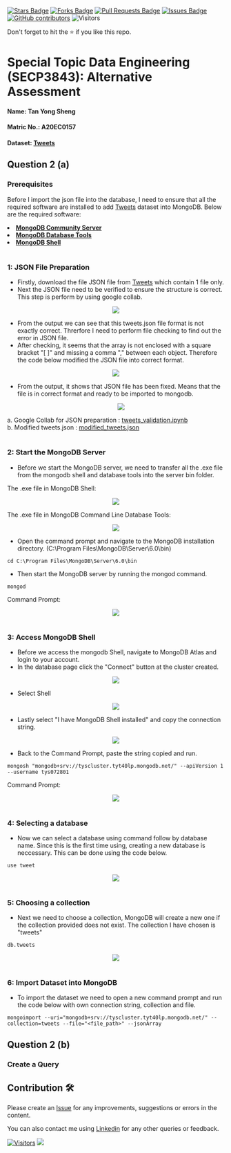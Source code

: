 <a href="https://github.com/drshahizan/SECP3843/stargazers"><img src="https://img.shields.io/github/stars/drshahizan/SECP3843" alt="Stars Badge"/></a>
<a href="https://github.com/drshahizan/SECP3843/network/members"><img src="https://img.shields.io/github/forks/drshahizan/SECP3843" alt="Forks Badge"/></a>
<a href="https://github.com/drshahizan/SECP3843/pulls"><img src="https://img.shields.io/github/issues-pr/drshahizan/SECP3843" alt="Pull Requests Badge"/></a>
<a href="https://github.com/drshahizan/SECP3843/issues"><img src="https://img.shields.io/github/issues/drshahizan/SECP3843" alt="Issues Badge"/></a>
<a href="https://github.com/drshahizan/SECP3843/graphs/contributors"><img alt="GitHub contributors" src="https://img.shields.io/github/contributors/drshahizan/SECP3843?color=2b9348"></a>
![Visitors](https://api.visitorbadge.io/api/visitors?path=https%3A%2F%2Fgithub.com%2Fdrshahizan%2FSECP3843&labelColor=%23d9e3f0&countColor=%23697689&style=flat)

Don't forget to hit the :star: if you like this repo.

# Special Topic Data Engineering (SECP3843): Alternative Assessment

#### Name: Tan Yong Sheng
#### Matric No.: A20EC0157
#### Dataset: <a href="https://github.com/drshahizan/dataset/tree/main/mongodb/06-tweets">Tweets</a>

## Question 2 (a)
### Prerequisites
Before I import the json file into the database, I need to ensure that all the required software are installed to add <a href="https://github.com/drshahizan/dataset/tree/main/mongodb/06-tweets">Tweets</a> dataset into MongoDB. Below are the required software:
<li><strong><a href = "https://www.mongodb.com/try/download/community">MongoDB Community Server</a></strong>
<li><strong><a href = "https://www.mongodb.com/try/download/database-tools">MongoDB Database Tools</a></strong>
<li><strong><a href = "https://www.mongodb.com/try/download/shell">MongoDB Shell</a></strong>
<br>

#
### 1: JSON File Preparation
 - Firstly, download the file JSON file from <a href="https://github.com/drshahizan/dataset/tree/main/mongodb/06-tweets">Tweets</a> which contain 1 file only. <br>
 - Next the JSON file need to be verified to ensure the structure is correct. This step is perform by using google collab. <br>
  <p align="center">
    <img src="./files/images/tweets validation.png"></img>
  </p>

 - From the output we can see that this tweets.json file format is not exactly correct. Threrfore I need to perform file checking to find out the error in JSON file. <br>
 - After checking, it seems that the array is not enclosed with a square bracket "[ ]" and missing a comma "," between each object. Therefore the code below modified the JSON file into correct format.
  <p align="center">
    <img src="./files/images/fix tweets.png"></img>
  </p>

 - From the output, it shows that JSON file has been fixed. Means that the file is in correct format and ready to be imported to mongodb.
   <p align="center">
    <img src="./files/images/fix proof.png"></img>
  </p>

a. Google Collab for JSON preparation : <a href = "https://github.com/drshahizan/SECP3843/blob/main/submission/TanYongSheng728/question2/files/code/tweets_validation.ipynb">tweets_validation.ipynb</a>
<br>
b. Modified tweets.json : <a href = "https://github.com/drshahizan/SECP3843/blob/main/submission/TanYongSheng728/question2/files/code/modified_tweets.json">modified_tweets.json</a>

#
### 2: Start the MongoDB Server
 - Before we start the MongoDB server, we need to transfer all the .exe file from the mongodb shell and database tools into the server bin folder.
 
 The .exe file in MongoDB Shell:
<p align="center">
<img src="./files/images/exeshell.png"></img>
</p>
The .exe file in MongoDB Command Line Database Tools:
<p align="center">
<img src="./files/images/exetools.png"></img>
</p>

 - Open the command prompt and navigate to the MongoDB installation directory. (C:\Program Files\MongoDB\Server\6.0\bin)
```
cd C:\Program Files\MongoDB\Server\6.0\bin
```

 - Then start the MongoDB server by running the mongod command. 
```
mongod
```

Command Prompt: 
<p align="center">
<img src="./files/images/prompt.png"></img>
</p>

#
### 3: Access MongoDB Shell
 - Before we access the mongodb Shell, navigate to MongoDB Atlas and login to your account. 
 - In the database page click the "Connect" button at the cluster created.
<p align="center">
    <img src="./files/images/atlas.png"></img>
</p>

 - Select Shell
 <p align="center">
    <img src="./files/images/connect shell.png"></img>
</p>

 - Lastly select "I have MongoDB Shell installed" and copy the connection string.
 <p align="center">
    <img src="./files/images/shell string.png"></img>
</p>

 - Back to the Command Prompt, paste the string copied and run.
 ```
 mongosh "mongodb+srv://tyscluster.tyt40lp.mongodb.net/" --apiVersion 1 --username tys072801
 ```

 Command Prompt: 
 <p align="center">
    <img src="./files/images/shell prompt.png"></img>
</p>

#
### 4: Selecting a database
 - Now we can select a database using command follow by database name. Since this is the first time using, creating a new database is neccessary. This can be done using the code below.
 ```
 use tweet
 ```
 <p align="center">
    <img src="./files/images/use tweet.png"></img>
</p>

#
### 5: Choosing a collection
 - Next we need to choose a collection, MongoDB will create a new one if the collection provided does not exist. The collection I have chosen is "tweets"
 ```
 db.tweets
 ```
 <p align="center">
    <img src="./files/images/tweets.png"></img>
</p>

#
### 6: Import Dataset into MongoDB
 - To import the dataset we need to open a new command prompt and run the code below with own connection string, collection and file.
 ```
 mongoimport --uri="mongodb+srv://tyscluster.tyt40lp.mongodb.net/" --collection=tweets --file="<file_path>" --jsonArray
 ```


## Question 2 (b)
### Create a Query

## Contribution 🛠️
Please create an [Issue](https://github.com/drshahizan/special-topic-data-engineering/issues) for any improvements, suggestions or errors in the content.

You can also contact me using [Linkedin](https://www.linkedin.com/in/drshahizan/) for any other queries or feedback.

[![Visitors](https://api.visitorbadge.io/api/visitors?path=https%3A%2F%2Fgithub.com%2Fdrshahizan&labelColor=%23697689&countColor=%23555555&style=plastic)](https://visitorbadge.io/status?path=https%3A%2F%2Fgithub.com%2Fdrshahizan)
![](https://hit.yhype.me/github/profile?user_id=81284918)



